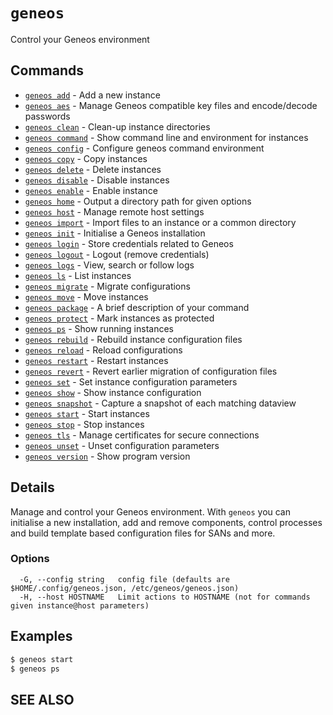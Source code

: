 # `geneos`

Control your Geneos environment

## Commands

* [`geneos add`](geneos_add.md)	 - Add a new instance
* [`geneos aes`](geneos_aes.md)	 - Manage Geneos compatible key files and encode/decode passwords
* [`geneos clean`](geneos_clean.md)	 - Clean-up instance directories
* [`geneos command`](geneos_command.md)	 - Show command line and environment for instances
* [`geneos config`](geneos_config.md)	 - Configure geneos command environment
* [`geneos copy`](geneos_copy.md)	 - Copy instances
* [`geneos delete`](geneos_delete.md)	 - Delete instances
* [`geneos disable`](geneos_disable.md)	 - Disable instances
* [`geneos enable`](geneos_enable.md)	 - Enable instance
* [`geneos home`](geneos_home.md)	 - Output a directory path for given options
* [`geneos host`](geneos_host.md)	 - Manage remote host settings
* [`geneos import`](geneos_import.md)	 - Import files to an instance or a common directory
* [`geneos init`](geneos_init.md)	 - Initialise a Geneos installation
* [`geneos login`](geneos_login.md)	 - Store credentials related to Geneos
* [`geneos logout`](geneos_logout.md)	 - Logout (remove credentials)
* [`geneos logs`](geneos_logs.md)	 - View, search or follow logs
* [`geneos ls`](geneos_ls.md)	 - List instances
* [`geneos migrate`](geneos_migrate.md)	 - Migrate configurations
* [`geneos move`](geneos_move.md)	 - Move instances
* [`geneos package`](geneos_package.md)	 - A brief description of your command
* [`geneos protect`](geneos_protect.md)	 - Mark instances as protected
* [`geneos ps`](geneos_ps.md)	 - Show running instances
* [`geneos rebuild`](geneos_rebuild.md)	 - Rebuild instance configuration files
* [`geneos reload`](geneos_reload.md)	 - Reload configurations
* [`geneos restart`](geneos_restart.md)	 - Restart instances
* [`geneos revert`](geneos_revert.md)	 - Revert earlier migration of configuration files
* [`geneos set`](geneos_set.md)	 - Set instance configuration parameters
* [`geneos show`](geneos_show.md)	 - Show instance configuration
* [`geneos snapshot`](geneos_snapshot.md)	 - Capture a snapshot of each matching dataview
* [`geneos start`](geneos_start.md)	 - Start instances
* [`geneos stop`](geneos_stop.md)	 - Stop instances
* [`geneos tls`](geneos_tls.md)	 - Manage certificates for secure connections
* [`geneos unset`](geneos_unset.md)	 - Unset configuration parameters
* [`geneos version`](geneos_version.md)	 - Show program version

## Details

Manage and control your Geneos environment. With `geneos` you can
initialise a new installation, add and remove components, control
processes and build template based configuration files for SANs and
more.

### Options

```text
  -G, --config string   config file (defaults are $HOME/.config/geneos.json, /etc/geneos/geneos.json)
  -H, --host HOSTNAME   Limit actions to HOSTNAME (not for commands given instance@host parameters)
```

## Examples

```bash
$ geneos start
$ geneos ps

```

## SEE ALSO

